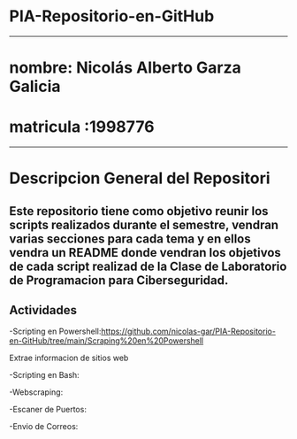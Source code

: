 
# PIA-Repositorio-en-GitHub

---

# nombre: Nicolás Alberto Garza Galicia

# matricula :1998776
---
# Descripcion General del Repositori
Este repositorio tiene como objetivo reunir los scripts realizados durante el semestre, vendran varias secciones  para cada  tema y en ellos vendra un README donde vendran los objetivos de cada script realizad de la Clase  de Laboratorio de Programacion para Ciberseguridad.
---
## Actividades
-Scripting en Powershell:https://github.com/nicolas-gar/PIA-Repositorio-en-GitHub/tree/main/Scraping%20en%20Powershell

Extrae informacion de sitios web

-Scripting en Bash:

-Webscraping:

-Escaner de Puertos:

-Envio de Correos:

